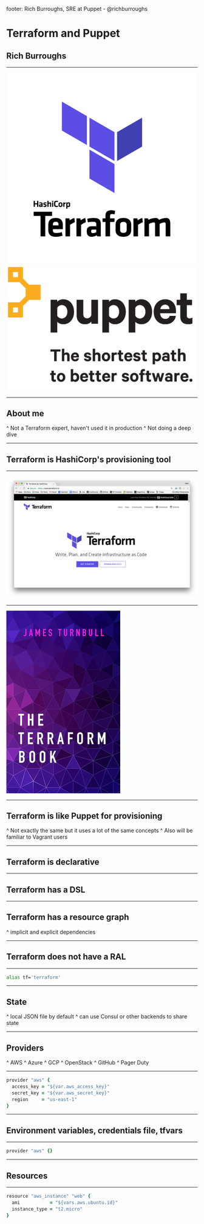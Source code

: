 footer: Rich Burroughs, SRE at Puppet - @richburroughs

# Terraform and Puppet

## Rich Burroughs

---

![280%](terraform-vertical-color.png)
![20%](puppet-logo-tagline-03.png)

---

## About me

^ Not a Terraform expert, haven't used it in production
^ Not doing a deep dive

---

## Terraform is HashiCorp's provisioning tool

---

![inline](terraformio_site.png)

---

![inline](terraform_book_cover.jpg)

---

## Terraform is like Puppet for provisioning

^ Not exactly the same but it uses a lot of the same concepts
^ Also will be familiar to Vagrant users

---

## Terraform is declarative

---

## Terraform has a DSL

---

## Terraform has a resource graph

^ implicit and explicit dependencies

---

## Terraform does not have a RAL

---

``` Bash
alias tf='terraform'
```

---

## State

^ local JSON file by default
^ can use Consul or other backends to share state

---

## Providers

^ AWS
^ Azure
^ GCP
^ OpenStack
^ GitHub
^ Pager Duty

---

``` Ruby
provider "aws" {
  access_key = "${var.aws_access_key}"
  secret_key = "${var.aws_secret_key}"
  region     = "us-east-1"
}
```

---

## Environment variables, credentials file, tfvars

---

``` Ruby
provider "aws" {}
```

---

## Resources

---

``` Ruby
resource "aws_instance" "web" {
  ami           = "${vars.aws.ubuntu.id}"
  instance_type = "t2.micro"
}
```
